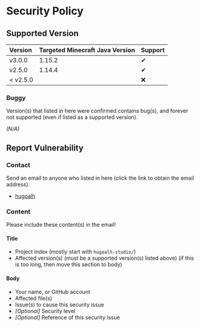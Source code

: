 # Security Policy

## Supported Version

| **Version** | **Targeted Minecraft Java Version** | **Support** |
|:----|:----|:----|
| v3.0.0 | 1.15.2 | ✔ |
| v2.5.0 | 1.14.4 | ✔ |
| < v2.5.0 |  | ❌ |

### Buggy

Version(s) that listed in here were confirmed contains bug(s), and forever not supported (even if listed as a supported version).

*(N/A)*

## Report Vulnerability

### Contact

Send an email to anyone who listed in here (click the link to obtain the email address).

- [hugoalh](https://github.com/hugoalh)

### Content

Please include these content(s) in the email!

#### Title

- Project index (mostly start with `hugoalh-studio/`)
- Affected version(s) (must be a supported version(s) listed above) (if this is too long, then move this section to body)

#### Body

- Your name, or GitHub account
- Affected file(s)
- Issue(s) to cause this security issue
- *\[Optional\]* Security level
- *\[Optional\]* Reference of this security issue
